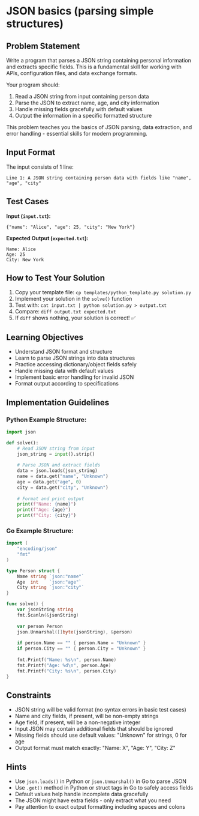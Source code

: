 # JSON basics (parsing simple structures)

## Problem Statement

Write a program that parses a JSON string containing personal information and extracts specific fields. This is a fundamental skill for working with APIs, configuration files, and data exchange formats.

Your program should:
1. Read a JSON string from input containing person data
2. Parse the JSON to extract name, age, and city information
3. Handle missing fields gracefully with default values
4. Output the information in a specific formatted structure

This problem teaches you the basics of JSON parsing, data extraction, and error handling - essential skills for modern programming.

## Input Format

The input consists of 1 line:
```
Line 1: A JSON string containing person data with fields like "name", "age", "city"
```

## Test Cases
**Input (`input.txt`):**
```
{"name": "Alice", "age": 25, "city": "New York"}
```

**Expected Output (`expected.txt`):**
```
Name: Alice
Age: 25
City: New York
```

## How to Test Your Solution
1. Copy your template file: `cp templates/python_template.py solution.py`
2. Implement your solution in the `solve()` function
3. Test with: `cat input.txt | python solution.py > output.txt`
4. Compare: `diff output.txt expected.txt`
5. If `diff` shows nothing, your solution is correct! ✅

## Learning Objectives
- Understand JSON format and structure
- Learn to parse JSON strings into data structures
- Practice accessing dictionary/object fields safely
- Handle missing data with default values
- Implement basic error handling for invalid JSON
- Format output according to specifications

## Implementation Guidelines
### Python Example Structure:
```python
import json

def solve():
    # Read JSON string from input
    json_string = input().strip()
    
    # Parse JSON and extract fields
    data = json.loads(json_string)
    name = data.get("name", "Unknown")
    age = data.get("age", 0)
    city = data.get("city", "Unknown")
    
    # Format and print output
    print(f"Name: {name}")
    print(f"Age: {age}")
    print(f"City: {city}")
```

### Go Example Structure:
```go
import (
    "encoding/json"
    "fmt"
)

type Person struct {
    Name string `json:"name"`
    Age  int    `json:"age"`
    City string `json:"city"`
}

func solve() {
    var jsonString string
    fmt.Scanln(&jsonString)
    
    var person Person
    json.Unmarshal([]byte(jsonString), &person)
    
    if person.Name == "" { person.Name = "Unknown" }
    if person.City == "" { person.City = "Unknown" }
    
    fmt.Printf("Name: %s\n", person.Name)
    fmt.Printf("Age: %d\n", person.Age)
    fmt.Printf("City: %s\n", person.City)
}
```

## Constraints
- JSON string will be valid format (no syntax errors in basic test cases)
- Name and city fields, if present, will be non-empty strings
- Age field, if present, will be a non-negative integer
- Input JSON may contain additional fields that should be ignored
- Missing fields should use default values: "Unknown" for strings, 0 for age
- Output format must match exactly: "Name: X", "Age: Y", "City: Z"

## Hints
- Use `json.loads()` in Python or `json.Unmarshal()` in Go to parse JSON
- Use `.get()` method in Python or struct tags in Go to safely access fields
- Default values help handle incomplete data gracefully
- The JSON might have extra fields - only extract what you need
- Pay attention to exact output formatting including spaces and colons
